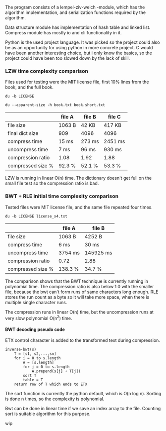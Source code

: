 The program consists of a lempel-ziv-welch -module, which has the algorithm
implementation, and serialization functions required by the algorithm.

Data structure module has implementation of hash table and linked list.
Compress module has mostly io and cli functionality in it.

Python is the used project language. It was picked so the project could also be
as an opportunity for using python in more concrete project. C would have been
another interesting choice, but i only know the basics, so the project could
have been too slowed down by the lack of skill.

### LZW time complexity comparison

Files used for testing were the MIT license file, first 10% lines from the
book, and the full book.

`du -b LICENSE`

`du --apparent-size -h book.txt book.short.txt`

|                      | file A      | file B      | file C      |
| -------------------- | ----------- | ----------- | ----------- |
| file size            | 1063 B      | 42 KB       | 417 KB      |
| final dict size      | 909         | 4096        | 4096        |
| compress time        | 15 ms       | 273 ms      | 2451 ms     |
| uncompress time      | 7 ms        | 96 ms       | 930 ms      |
| compression ratio    | 1.08        | 1.92        | 1.88        |
| compressed size %    | 92.3 %      | 52.1 %      | 53.3 %      |

LZW is running in linear O(n) time. The dictionary doesn't get full on the
small file test so the compression ratio is bad.

### BWT + RLE initial time complexity comparison

Tested files were MIT license file, and the same file repeated four times.

`du -b LICENSE license_x4.txt`

|                      | file A      | file B      |
| -------------------- | ----------- | ----------- |
| file size            | 1063 B      | 4252 B      |
| compress time        | 6 ms        | 30 ms       |
| uncompress time      | 3754 ms     | 145925 ms   |
| compression ratio    | 0.72        | 2.88        |
| compressed size %    | 138.3 %     | 34.7 %      |


The comparison shows that the BWT technique is currently running in polynomial time.
The compression ratio is also below 1.0 with the smaller file, because the bwt
can't form runs of same characters long enough. RLE stores the run count as a byte
so it will take more space, when there is multiple single character runs.

The compression runs in linear O(n) time, but the uncompression runs at very slow
polynomial O(n<sup>2</sup>) time.

#### BWT decoding pseudo code

ETX control character is added to the transformed text during compression.

```
inverse-bwt(s)
    T = [s1, s2,...,sn]
    for i = 0 to s.length
        A = [s.length]
        for j = 0 to s.length 
            A.prepend(s[j] + T[j])
        sort T
        table = T
    return row of T which ends to ETX
```

The sort function is currently the python default, which is O(n log n).
Sorting is done n times, so the complexity is polynomial.

Bwt can be done in linear time if we save an index array to the file.
Counting sort is suitable algorithm for this purpose.

wip
